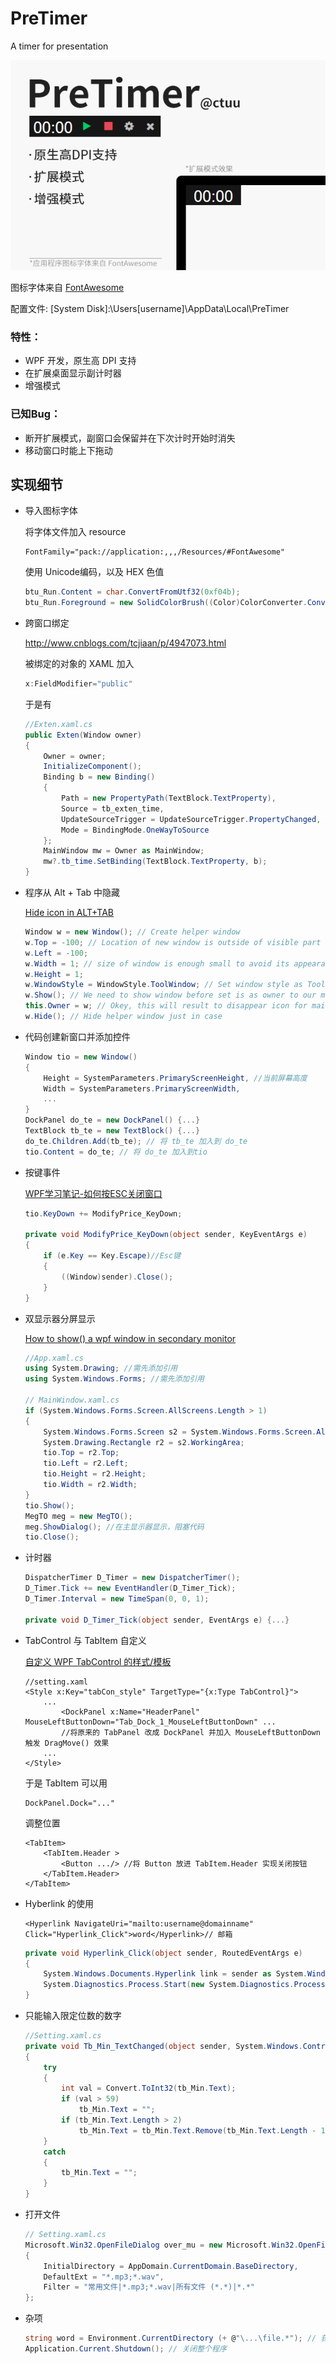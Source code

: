 # PreTimer
A timer for presentation

![](https://github.com/ctuu/PreTimer/blob/master/Screenshot/PreTimer.png)

图标字体来自 [FontAwesome](https://github.com/FortAwesome/Font-Awesome/)

配置文件: [System Disk]:\Users\[username]\AppData\Local\PreTimer

### 特性：
* WPF 开发，原生高 DPI 支持
* 在扩展桌面显示副计时器
* 增强模式

### 已知Bug：
* 断开扩展模式，副窗口会保留并在下次计时开始时消失
* 移动窗口时能上下拖动

## 实现细节

+ 导入图标字体

    将字体文件加入 resource
    ``` xaml
    FontFamily="pack://application:,,,/Resources/#FontAwesome"
    ```
    使用 Unicode编码，以及 HEX 色值
    ``` cs
    btu_Run.Content = char.ConvertFromUtf32(0xf04b); 
    btu_Run.Foreground = new SolidColorBrush((Color)ColorConverter.ConvertFromString("#FF00cc6a"));
    ```

+ 跨窗口绑定

    http://www.cnblogs.com/tcjiaan/p/4947073.html

    被绑定的对象的 XAML 加入
    ``` cs
    x:FieldModifier="public" 
    ```
    于是有
    ``` cs
    //Exten.xaml.cs
    public Exten(Window owner)
    {
        Owner = owner;
        InitializeComponent();
        Binding b = new Binding()
        {
            Path = new PropertyPath(TextBlock.TextProperty),
            Source = tb_exten_time,
            UpdateSourceTrigger = UpdateSourceTrigger.PropertyChanged, //否则 .Text 不更新
            Mode = BindingMode.OneWayToSource
        };
        MainWindow mw = Owner as MainWindow;
        mw?.tb_time.SetBinding(TextBlock.TextProperty, b);
    }
    ```

+ 程序从 Alt + Tab 中隐藏

    [Hide icon in ALT+TAB](https://social.msdn.microsoft.com/Forums/vstudio/en-US/8e3a788e-1e14-4751-a756-2d68358f898b/hide-icon-in-alttab?forum=wpf)

    ``` cs
    Window w = new Window(); // Create helper window
    w.Top = -100; // Location of new window is outside of visible part of screen
    w.Left = -100;
    w.Width = 1; // size of window is enough small to avoid its appearance at the beginning
    w.Height = 1;
    w.WindowStyle = WindowStyle.ToolWindow; // Set window style as ToolWindow to avoid its icon in AltTab 
    w.Show(); // We need to show window before set is as owner to our main window
    this.Owner = w; // Okey, this will result to disappear icon for main window.
    w.Hide(); // Hide helper window just in case
    ```

+ 代码创建新窗口并添加控件
    ``` cs
    Window tio = new Window()
    {
        Height = SystemParameters.PrimaryScreenHeight, //当前屏幕高度
        Width = SystemParameters.PrimaryScreenWidth,
        ...
    }
    DockPanel do_te = new DockPanel() {...}
    TextBlock tb_te = new TextBlock() {...}
    do_te.Children.Add(tb_te); // 将 tb_te 加入到 do_te
    tio.Content = do_te; // 将 do_te 加入到tio
    ```

+ 按键事件

    [WPF学习笔记-如何按ESC关闭窗口](http://www.cnblogs.com/theroad/p/6178633.html)
    ``` cs
    tio.KeyDown += ModifyPrice_KeyDown;

    private void ModifyPrice_KeyDown(object sender, KeyEventArgs e)
    {
        if (e.Key == Key.Escape)//Esc键  
        {
            ((Window)sender).Close();
        }
    }
    ```

+ 双显示器分屏显示

    [How to show() a wpf window in secondary monitor](https://social.msdn.microsoft.com/Forums/en-US/32d60663-8264-4153-9fb0-7053468191f2/how-to-show-a-wpf-window-in-secondary-monitor?forum=wpf)

    ``` cs
    //App.xaml.cs
    using System.Drawing; //需先添加引用
    using System.Windows.Forms; //需先添加引用

    // MainWindow.xaml.cs
    if (System.Windows.Forms.Screen.AllScreens.Length > 1)
    {
        System.Windows.Forms.Screen s2 = System.Windows.Forms.Screen.AllScreens[1];
        System.Drawing.Rectangle r2 = s2.WorkingArea;
        tio.Top = r2.Top;
        tio.Left = r2.Left;
        tio.Height = r2.Height;
        tio.Width = r2.Width;
    }
    tio.Show();
    MegTO meg = new MegTO();
    meg.ShowDialog(); //在主显示器显示，阻塞代码
    tio.Close();
    ```

+ 计时器
    ``` cs
    DispatcherTimer D_Timer = new DispatcherTimer();
    D_Timer.Tick += new EventHandler(D_Timer_Tick);
    D_Timer.Interval = new TimeSpan(0, 0, 1);

    private void D_Timer_Tick(object sender, EventArgs e) {...}
    ```

+ TabControl 与 TabItem 自定义

    [自定义 WPF TabControl 的样式/模板](http://www.cnblogs.com/wpf_gd/articles/1707750.html)
    ``` xaml
    //setting.xaml
    <Style x:Key="tabCon_style" TargetType="{x:Type TabControl}">
        ...
            <DockPanel x:Name="HeaderPanel" MouseLeftButtonDown="Tab_Dock_1_MouseLeftButtonDown" ...
            //将原来的 TabPanel 改成 DockPanel 并加入 MouseLeftButtonDown 触发 DragMove() 效果
        ...
    </Style>
    ```

    于是 TabItem 可以用
    ``` xaml
    DockPanel.Dock="..."
    ```
    调整位置

    ``` xaml
    <TabItem>
        <TabItem.Header >
            <Button .../> //将 Button 放进 TabItem.Header 实现关闭按钮
        </TabItem.Header>
    </TabItem>
    ```

+ Hyberlink 的使用
    ``` xaml
    <Hyperlink NavigateUri="mailto:username@domainname" Click="Hyperlink_Click">word</Hyperlink>// 邮箱
    ```
    ``` cs
    private void Hyperlink_Click(object sender, RoutedEventArgs e)
    {
        System.Windows.Documents.Hyperlink link = sender as System.Windows.Documents.Hyperlink;
        System.Diagnostics.Process.Start(new System.Diagnostics.ProcessStartInfo(link.NavigateUri.AbsoluteUri));
    }
    ```

+ 只能输入限定位数的数字
    ``` cs
    //Setting.xaml.cs
    private void Tb_Min_TextChanged(object sender, System.Windows.Controls.TextChangedEventArgs e)
    {
        try
        {
            int val = Convert.ToInt32(tb_Min.Text);
            if (val > 59)
                tb_Min.Text = "";
            if (tb_Min.Text.Length > 2)
                tb_Min.Text = tb_Min.Text.Remove(tb_Min.Text.Length - 1, 1);
        }
        catch
        {
            tb_Min.Text = "";
        }
    }
    ```

+ 打开文件
    ``` cs
    // Setting.xaml.cs
    Microsoft.Win32.OpenFileDialog over_mu = new Microsoft.Win32.OpenFileDialog()
    {
        InitialDirectory = AppDomain.CurrentDomain.BaseDirectory,
        DefaultExt = "*.mp3;*.wav",
        Filter = "常用文件|*.mp3;*.wav|所有文件 (*.*)|*.*"
    };
    ```
    
+ 杂项
    ``` cs
    string word = Environment.CurrentDirectory (+ @"\...\file.*"); // 获取当前目录
    Application.Current.Shutdown(); // 关闭整个程序
    ```
